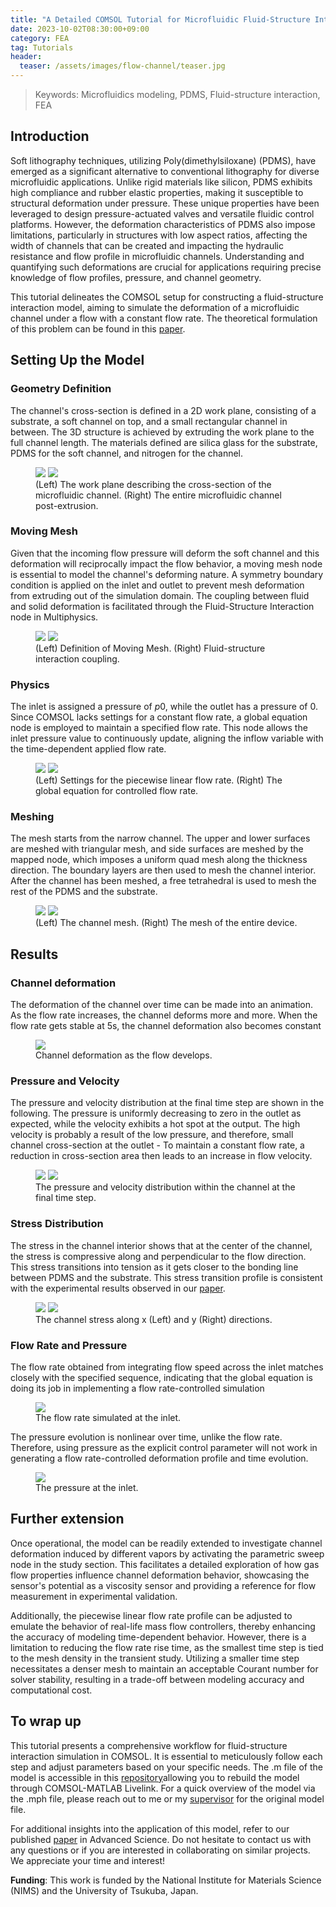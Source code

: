 ```yaml
---
title: "A Detailed COMSOL Tutorial for Microfluidic Fluid-Structure Interaction"
date: 2023-10-02T08:30:00+09:00
category: FEA
tag: Tutorials
header:
  teaser: /assets/images/flow-channel/teaser.jpg
---
```


> Keywords: Microfluidics modeling, PDMS, Fluid-structure interaction, FEA

## Introduction
Soft lithography techniques, utilizing Poly(dimethylsiloxane) (PDMS), have emerged as a significant alternative to conventional lithography for diverse microfluidic applications. Unlike rigid materials like silicon, PDMS exhibits high compliance and rubber elastic properties, making it susceptible to structural deformation under pressure. These unique properties have been leveraged to design pressure-actuated valves and versatile fluidic control platforms. However, the deformation characteristics of PDMS also impose limitations, particularly in structures with low aspect ratios, affecting the width of channels that can be created and impacting the hydraulic resistance and flow profile in microfluidic channels. Understanding and quantifying such deformations are crucial for applications requiring precise knowledge of flow profiles, pressure, and channel geometry.

This tutorial delineates the COMSOL setup for constructing a fluid-structure interaction model, aiming to simulate the deformation of a microfluidic channel under a flow with a constant flow rate. The theoretical formulation of this problem can be found in this [paper](https://pubs.rsc.org/en/content/articlelanding/2006/lc/b513524a).

## Setting Up the Model
### Geometry Definition
The channel's cross-section is defined in a 2D work plane, consisting of a substrate, a soft channel on top, and a small rectangular channel in between. The 3D structure is achieved by extruding the work plane to the full channel length. The materials defined are silica glass for the substrate, PDMS for the soft channel, and nitrogen for the channel.

<figure class="half">
  <img src="/assets/images/flow-channel/cross-section.png">
  <img src="/assets/images/flow-channel/device.png">
  <figcaption>(Left) The work plane describing the cross-section of the microfluidic channel. (Right) The entire microfluidic channel post-extrusion.</figcaption>
</figure>

### Moving Mesh
Given that the incoming flow pressure will deform the soft channel and this deformation will reciprocally impact the flow behavior, a moving mesh node is essential to model the channel's deforming nature. A symmetry boundary condition is applied on the inlet and outlet to prevent mesh deformation from extruding out of the simulation domain. The coupling between fluid and solid deformation is facilitated through the Fluid-Structure Interaction node in Multiphysics.

<figure class="half">
  <img src="/assets/images/flow-channel/moving-mesh.png">
  <img src="/assets/images/flow-channel/fluid-structure.png">
  <figcaption>(Left) Definition of Moving Mesh. (Right) Fluid-structure interaction coupling.</figcaption>
</figure>

### Physics
The inlet is assigned a pressure of $p0$, while the outlet has a pressure of 0. Since COMSOL lacks settings for a constant flow rate, a global equation node is employed to maintain a specified flow rate. This node allows the inlet pressure value to continuously update, aligning the inflow variable with the time-dependent applied flow rate.

<figure class="half">
  <img src="/assets/images/flow-channel/flow-rate-control.png">
  <img src="/assets/images/flow-channel/global.png">
  <figcaption>(Left) Settings for the piecewise linear flow rate. (Right) The global equation for controlled flow rate.</figcaption>
</figure>

### Meshing
The mesh starts from the narrow channel. The upper and lower surfaces are meshed with triangular mesh, and side surfaces are meshed by the mapped node, which imposes a uniform quad mesh along the thickness direction. The boundary layers are then used to mesh the channel interior. After the channel has been meshed, a free tetrahedral is used to mesh the rest of the PDMS and the substrate.

<figure class="half">
  <img src="/assets/images/flow-channel/channel-mesh.png">
  <img src="/assets/images/flow-channel/device-mesh.png">
  <figcaption>(Left) The channel mesh. (Right) The mesh of the entire device.</figcaption>
</figure>

## Results
### Channel deformation
The deformation of the channel over time can be made into an animation. As the flow rate increases, the channel deforms more and more. When the flow rate gets stable at 5s, the channel deformation also becomes constant

<figure style="width: 500px" class="align-center">
  <img src="/assets/images/flow-channel/deformation.gif">
  <figcaption>Channel deformation as the flow develops.</figcaption>
</figure>

### Pressure and Velocity
The pressure and velocity distribution at the final time step are shown in the following. The pressure is uniformly decreasing to zero in the outlet as expected, while the velocity exhibits a hot spot at the output. The high velocity is probably a result of the low pressure, and therefore, small channel cross-section at the outlet - To maintain a constant flow rate, a reduction in cross-section area then leads to an increase in flow velocity.

<figure class="half">
  <img src="/assets/images/flow-channel/pressure.png">
  <img src="/assets/images/flow-channel/velocity.png">
  <figcaption>The pressure and velocity distribution within the channel at the final time step.</figcaption>
</figure>

### Stress Distribution
The stress in the channel interior shows that at the center of the channel, the stress is compressive along and perpendicular to the flow direction. This stress transitions into tension as it gets closer to the bonding line between PDMS and the substrate. This stress transition profile is consistent with the experimental results observed in our [paper](https://onlinelibrary.wiley.com/doi/abs/10.1002/advs.202204310).

<figure class="half">
  <img src="/assets/images/flow-channel/stress-x.png">
  <img src="/assets/images/flow-channel/stress-y.png">
  <figcaption>The channel stress along x (Left) and y (Right) directions.</figcaption>
</figure>

### Flow Rate and Pressure
The flow rate obtained from integrating flow speed across the inlet matches closely with the specified sequence, indicating that the global equation is doing its job in implementing a flow rate-controlled simulation

<figure style="width: 500px" class="align-center">
  <img src="/assets/images/flow-channel/flow-rate.png">
  <figcaption>The flow rate simulated at the inlet.</figcaption>
</figure>

The pressure evolution is nonlinear over time, unlike the flow rate. Therefore, using pressure as the explicit control parameter will not work in generating a flow rate-controlled deformation profile and time evolution.

<figure style="width: 500px" class="align-center">
  <img src="/assets/images/flow-channel/pressure-time.png">
  <figcaption>The pressure at the inlet.</figcaption>
</figure>

## Further extension
Once operational, the model can be readily extended to investigate channel deformation induced by different vapors by activating the parametric sweep node in the study section. This facilitates a detailed exploration of how gas flow properties influence channel deformation behavior, showcasing the sensor's potential as a viscosity sensor and providing a reference for flow measurement in experimental validation.

Additionally, the piecewise linear flow rate profile can be adjusted to emulate the behavior of real-life mass flow controllers, thereby enhancing the accuracy of modeling time-dependent behavior. However, there is a limitation to reducing the flow rate rise time, as the smallest time step is tied to the mesh density in the transient study. Utilizing a smaller time step necessitates a denser mesh to maintain an acceptable Courant number for solver stability, resulting in a trade-off between modeling accuracy and computational cost.

## To wrap up
This tutorial presents a comprehensive workflow for fluid-structure interaction simulation in COMSOL. It is essential to meticulously follow each step and adjust parameters based on your specific needs. The .m file of the model is accessible in this [repository](https://github.com/Chaozhuang22/Microfluidic-Modeling)allowing you to rebuild the model through COMSOL-MATLAB Livelink. For a quick overview of the model via the .mph file, please reach out to me or my [supervisor](https://samurai.nims.go.jp/profiles/yoshikawa_genki?locale=en) for the original model file.

For additional insights into the application of this model, refer to our published [paper](https://onlinelibrary.wiley.com/doi/abs/10.1002/advs.202204310) in Advanced Science. Do not hesitate to contact us with any questions or if you are interested in collaborating on similar projects. We appreciate your time and interest!

**Funding**: This work is funded by the National Institute for Materials Science (NIMS) and the University of Tsukuba, Japan.